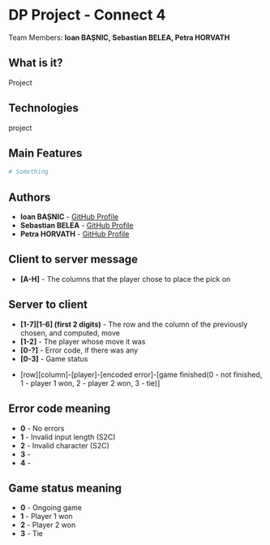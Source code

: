 
# DP Project - Connect 4
Team Members: **Ioan BAȘNIC, Sebastian BELEA, Petra HORVATH**
## What is it?
Project

## Technologies
project

## Main Features
```sh
# Something
```

## Authors
* **Ioan BAȘNIC** - [GitHub Profile](https://github.com/IoanBasnic)
* **Sebastian BELEA** - [GitHub Profile](https://github.com/belea-sebastian)
* **Petra HORVATH** - [GitHub Profile](https://github.com/Petrified0110)


## Client to server message 
* **[A-H]** - The columns that the player chose to place the pick on

## Server to client 
* **[1-7][1-6] (first 2 digits)** - The row and the column of the previously chosen, and computed, move
* **[1-2]** - The player whose move it was
* **[0-?]** - Error code, if there was any
* **[0-3]** - Game status


- [row][column]-[player]-[encoded error]-[game finished(0 - not finished, 1 - player 1 won, 2 - player 2 won, 3 - tie)]

## Error code meaning
* **0** - No errors
* **1** - Invalid input length (S2C)
* **2** - Invalid character (S2C)
* **3** -
* **4** -

## Game status meaning
* **0** - Ongoing game
* **1** - Player 1 won
* **2** - Player 2 won
* **3** - Tie